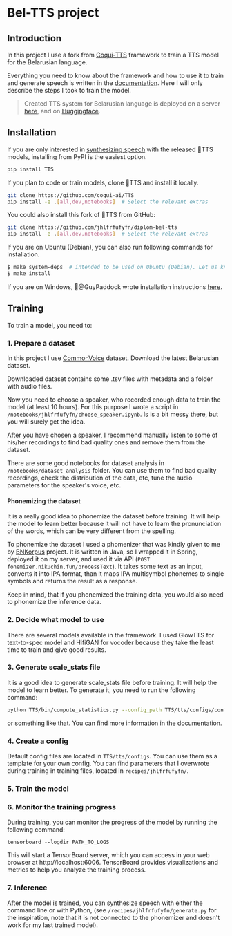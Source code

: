 # Bel-TTS project
## Introduction
In this project I use a fork from [Coqui-TTS](https://github.com/coqui-ai/TTS/tree/main) 
framework to train a TTS model for the Belarusian language.

Everything you need to know about the framework and how to use it to train and generate speech is written in the [documentation](https://tts.readthedocs.io/en/latest/index.html). Here I will only describe the steps I took to train the model.

> Created TTS system for Belarusian language is deployed on a server [here](https://nikuchin.fun/tts), and on [Huggingface](https://huggingface.co/spaces/jhlfrfufyfn/bel-tts).
## Installation
If you are only interested in [synthesizing speech](https://tts.readthedocs.io/en/latest/inference.html) with the released 🐸TTS models, installing from PyPI is the easiest option.

```bash
pip install TTS
```

If you plan to code or train models, clone 🐸TTS and install it locally.

```bash
git clone https://github.com/coqui-ai/TTS
pip install -e .[all,dev,notebooks]  # Select the relevant extras
```
You could also install this fork of 🐸TTS from GitHub:
```bash
git clone https://github.com/jhlfrfufyfn/diplom-bel-tts
pip install -e .[all,dev,notebooks]  # Select the relevant extras
```


If you are on Ubuntu (Debian), you can also run following commands for installation.

```bash
$ make system-deps  # intended to be used on Ubuntu (Debian). Let us know if you have a different OS.
$ make install
```

If you are on Windows, 👑@GuyPaddock wrote installation instructions [here](https://stackoverflow.com/questions/66726331/how-can-i-run-mozilla-tts-coqui-tts-training-with-cuda-on-a-windows-system).

## Training
To train a model, you need to:
### 1. Prepare a dataset
In this project I use [CommonVoice](https://commonvoice.mozilla.org/en/datasets) dataset. Download the latest Belarusian dataset.

Downloaded dataset contains some .tsv files with metadata and a folder with audio files. 

Now you need to choose a speaker, who recorded enough data to train the model (at least 10 hours). For this purpose I wrote a script in ```/notebooks/jhlfrfufyfn/choose_speaker.ipynb```.
Is is a bit messy there, but you will surely get the idea.

After you have chosen a speaker, I recommend manually listen to some of his/her recordings to find bad quality ones and remove them from the dataset. 

There are some good notebooks for dataset analysis in ```/notebooks/dataset_analysis``` folder. You can use them to find bad quality recordings, check the distribution of the data, etc, tune the audio parameters for the speaker's voice, etc.

#### Phonemizing the dataset
It is a really good idea to phonemize the dataset before training. It will help the model to learn better because it will not have to learn the pronunciation of the words, which can be very different from the spelling.

To phonemize the dataset I used a phomenizer that was kindly given to me by [BNKorpus](https://bnkorpus.info/fanetyka.html) project. It is written in Java, so I wrapped it in Spring, deployed it on my server, and used it via API (```POST fonemizer.nikuchin.fun/processText```). It takes some text as an input, converts it into IPA format, than it maps IPA multisymbol phonemes to single symbols and returns the result as a response.

Keep in mind, that if you phonemized the training data, you would also need to phonemize the inference data.
### 2. Decide what model to use
There are several models available in the framework.
I used GlowTTS for text-to-spec model and HifiGAN for vocoder because they take the least time to train and give good results.

### 3. Generate scale_stats file
It is a good idea to generate scale_stats file before training. It will help the model to learn better. To generate it, you need to run the following command:
```bash
python TTS/bin/compute_statistics.py --config_path TTS/tts/configs/config.json --out_path scale_stats.npy
```
or something like that. You can find more information in the documentation.

### 4. Create a config
Default config files are located in ```TTS/tts/configs```. You can use them as a template for your own config. You can find parameters that I overwrote during training in training files, located in ```recipes/jhlfrfufyfn/```.

### 5. Train the model

### 6. Monitor the training progress
During training, you can monitor the progress of the model by running the following command:
```
tensorboard --logdir PATH_TO_LOGS
```
This will start a TensorBoard server, which you can access in your web browser at http://localhost:6006. TensorBoard provides visualizations and metrics to help you analyze the training process.

### 7. Inference
After the model is trained, you can synthesize speech with either the command line or with Python, (see ```/recipes/jhlfrfufyfn/generate.py``` for the inspiration, note that it is not connected to the phonemizer and doesn't work for my last trained model).
